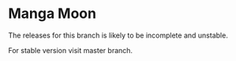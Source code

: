 # Manga Moon
<sp/>

The releases for this branch is likely to be incomplete and unstable.

For stable version visit master branch.
